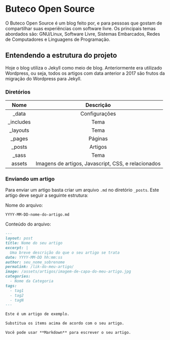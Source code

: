 # Buteco Open Source

O Buteco Open Source é um blog feito por, e para pessoas que gostam de compartilhar suas experiências com software livre. Os principais temas abordados são: GNU/Linux, Software Livre, Sistemas Embarcados, Redes de Computadores e Linguagens de Programação.

## Entendendo a estrutura do projeto

Hoje o blog utiliza o Jekyll como meio de blog.
Anteriormente era utilizado Wordpress, ou seja,
todos os artigos com data anterior a 2017 são frutos da migração do Wordpress para Jekyll.

### Diretórios

| Nome | Descrição |
|:----:|:---------:|
| _data         | Configurações |
| _includes     | Tema |
| _layouts      | Tema |
| _pages        | Páginas |
| _posts        | Artigos |
| _sass         | Tema |
| assets        | Imagens de artigos, Javascript, CSS, e relacionados |

### Enviando um artigo

Para enviar um artigo basta criar um arquivo `.md` no diretório `_posts`.
Este artigo deve seguir a seguinte estrutura:

Nome do arquivo:

`YYYY-MM-DD-nome-do-artigo.md`

Conteúdo do arquivo:

```md
---
layout: post
title: Nome do seu artigo
excerpt: |
  Uma breve descrição do que o seu artigo se trata
date: YYYY-MM-DD hh:mm:ss
author: seu_nome_sobrenome
permalink: /lik-do-meu-artigo/
image: /assets/artigos/imagem-de-capa-do-meu-artigo.jpg
categories:
  - Nome da Categoria
tags:
  - tag1
  - tag2
  - tagN
---

Este é um artigo de exemplo.

Substitua os items acima de acordo com o seu artigo.

Você pode usar **Markdown** para escrever o seu artigo.
```
